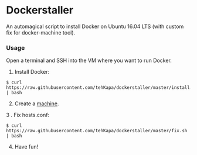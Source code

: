 # Dockerstaller
An automagical script to install Docker on Ubuntu 16.04 LTS (with custom fix for docker-machine tool).

### Usage
Open a terminal and SSH into the VM where you want to run Docker.

1. Install Docker:
```shell
$ curl https://raw.githubusercontent.com/tehKapa/dockerstaller/master/install.sh | bash
```

2. Create a [machine](https://docs.docker.com/machine/reference/create/). <br/>

3 . Fix hosts.conf:
```shell
$ curl https://raw.githubusercontent.com/tehKapa/dockerstaller/master/fix.sh | bash
```

4. Have fun!
